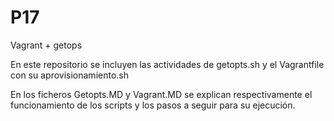 # P17
Vagrant + getops

En este repositorio se incluyen las actividades de getopts.sh y el Vagrantfile con su aprovisionamiento.sh

En los ficheros Getopts.MD y Vagrant.MD se explican respectivamente el funcionamiento de los scripts y los 
pasos a seguir para su ejecución.
